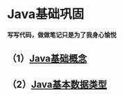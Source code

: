# Java基础巩固

**写写代码，做做笔记只是为了我身心愉悦**

## （1）[Java基础概念](https://github.com/dar02kon/Java_knowledge_consolidation/blob/master/doc/consolidation/basic_concept/basic_concept.md)

## （2）[Java基本数据类型](https://github.com/dar02kon/Java_knowledge_consolidation/blob/master/doc/consolidation/basic_data_type/basic_data_type.md)
